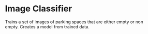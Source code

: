 # Image Classifier

Trains a set of images of parking spaces that are either empty or non empty. Creates a model from trained data.
